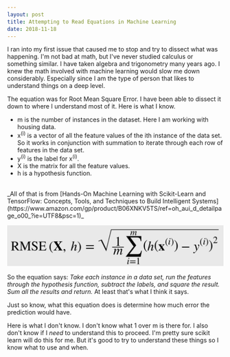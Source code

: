 ```yaml
---
layout: post
title: Attempting to Read Equations in Machine Learning
date: 2018-11-18
---
```


I ran into my first issue that caused me to stop and try to dissect what was happening. I'm not bad at math, but I've never studied calculus or something similar. I have taken algebra and trigonometry many years ago. I knew the math involved with machine learning would slow me down considerably. Especially since I am the type of person that likes to understand things on a deep level.

The equation was for Root Mean Square Error. I have been able to dissect it down to where I understand most of it. Here is what I know.

* m is the number of instances in the dataset. Here I am working with housing data.
* x<sup>(i)</sup> is a vector of all the feature values of the ith instance of the data set. So it works in conjunction with summation to iterate through each row of features in the data set.
* y<sup>(i)</sup> is the label for x<sup>(i)</sup>.
* X is the matrix for all the feature values.
* h is a hypothesis function.

<br>
_All of that is from [Hands-On Machine Learning with Scikit-Learn and TensorFlow: Concepts, Tools, and Techniques to Build Intelligent Systems](https://www.amazon.com/gp/product/B06XNKV5TS/ref=oh_aui_d_detailpage_o00_?ie=UTF8&psc=1)_

![RMSE Equation](/assets/images/rmse-equation.png)

So the equation says: _Take each instance in a data set, run the features through the hypothesis function, subtract the labels, and square the result. Sum all the results and return._ At least that's what I think it says.

Just so know, what this equation does is determine how much error the prediction would have.

Here is what I don't know. I don't know what 1 over m is there for. I also don't know if I _need_ to understand this to proceed. I'm pretty sure scikit learn will do this for me. But it's good to try to understand these things so I know what to use and when.
